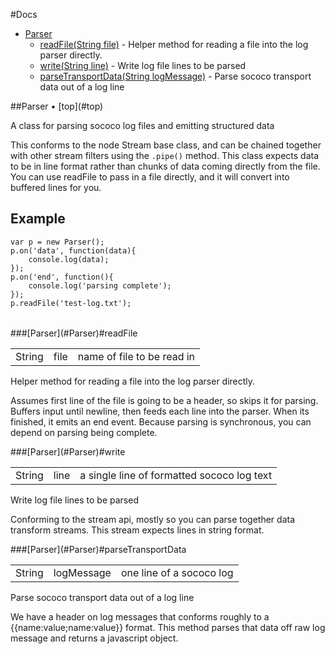 <a name="top" />

#Docs

* [Parser](#Parser)
    * [readFile(String file)](#Parser-readFile) - Helper method for reading a file into the log parser directly. 
    * [write(String line)](#Parser-write) - Write log file lines to be parsed
    * [parseTransportData(String logMessage)](#Parser-parseTransportData) - Parse sococo transport data out of a log line

<a name="Parser" />
##Parser &bull; [top](#top)



A class for parsing sococo log files and emitting structured data

This conforms to the node Stream base class, and can be chained together with other stream filters
using the `.pipe()` method. This class expects data to be in line format rather than chunks of
data coming directly from the file. You can use readFile to pass in a file directly, and it will
convert into buffered lines for you.

## Example
    
    var p = new Parser();
    p.on('data', function(data){
        console.log(data);
    });
    p.on('end', function(){
        console.log('parsing complete');
    });
    p.readFile('test-log.txt');

<table></table>

<a name="Parser-readFile">
###[Parser](#Parser)#readFile<table><tr><td>String</td><td>file</td><td>name of file to be read in</td></tr></table>

Helper method for reading a file into the log parser directly. 

Assumes first line of the file is going to be a header, so skips it for parsing. Buffers input 
until newline, then feeds each line into the parser. When its finished, it emits an end event. 
Because parsing is synchronous, you can depend on parsing being complete.


<a name="Parser-write">
###[Parser](#Parser)#write<table><tr><td>String</td><td>line</td><td>a single line of formatted sococo log text</td></tr></table>

Write log file lines to be parsed

Conforming to the stream api, mostly so you can parse together data transform streams. This stream
expects lines in string format.


<a name="Parser-parseTransportData">
###[Parser](#Parser)#parseTransportData<table><tr><td>String</td><td>logMessage</td><td>one line of a sococo log</td></tr></table>

Parse sococo transport data out of a log line

We have a header on log messages that conforms roughly to a {{name:value;name:value}} format. This
method parses that data off raw log message and returns a javascript object.
